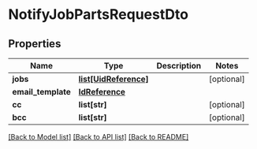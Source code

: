 # NotifyJobPartsRequestDto

## Properties
Name | Type | Description | Notes
------------ | ------------- | ------------- | -------------
**jobs** | [**list[UidReference]**](UidReference.md) |  | [optional] 
**email_template** | [**IdReference**](IdReference.md) |  | 
**cc** | **list[str]** |  | [optional] 
**bcc** | **list[str]** |  | [optional] 

[[Back to Model list]](../README.md#documentation-for-models) [[Back to API list]](../README.md#documentation-for-api-endpoints) [[Back to README]](../README.md)


